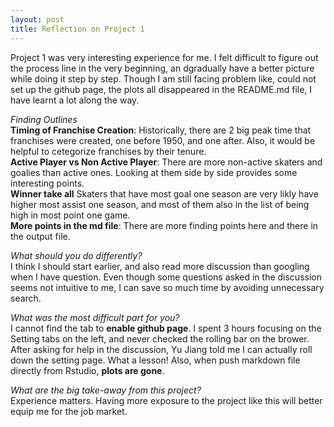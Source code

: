 ```yaml
---
layout: post
title: Reflection on Project 1
---
```


Project 1 was very interesting experience for me. I felt difficult to figure out the process line in the very beginning, an dgradually have a better picture while doing it step by step. Though I am still facing problem like, could not set up the github page, the plots all disappeared in the README.md file, I have learnt a lot along the way.  

*Finding Outlines*  
**Timing of Franchise Creation**: Historically, there are 2 big peak time that franchises were created, one before 1950, and one after. Also, it would be helpful to cetegorize franchises by their tenure.  
**Active Player vs Non Active Player**: There are more non-active skaters and goalies than active ones. Looking at them side by side provides some interesting points.  
**Winner take all** Skaters that have most goal one season are very likly have higher most assist one season, and most of them also in the list of being high in most point one game.  
**More points in the md file**: There are more finding points here and there in the output file.  

*What should you do differently?*  
I think I should start earlier, and also read more discussion than googling when I have question. Even though some questions asked in the discussion seems not intuitive to me, I can save so much time by avoiding unnecessary search.

*What was the most difficult part for you?*  
I cannot find the tab to **enable github page**. I spent 3 hours focusing on the Setting tabs on the left, and never checked the rolling bar on the brower. After asking for help in the discussion,  Yu Jiang told me I can actually roll down the setting page. What a lesson! Also, when push markdown file directly from Rstudio, **plots are gone**.  

*What are the big take-away from this project?*  
Experience matters. Having more exposure to the project like this will better equip me for the job market.  

